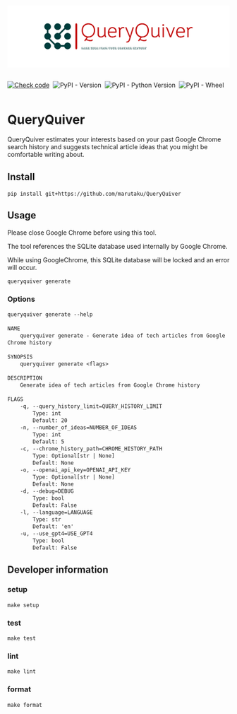 ![QueryQuiver](https://raw.githubusercontent.com/marutaku/QueryQuiver/main/logos/query_quiver_banner.png)

<div style="display: flex; gap: 8px">

[![Check code](https://github.com/marutaku/QueryQuiver/actions/workflows/ci.yml/badge.svg)](https://github.com/marutaku/QueryQuiver/actions/workflows/ci.yml)

![PyPI - Version](https://img.shields.io/pypi/v/query_quiver)

![PyPI - Python Version](https://img.shields.io/pypi/pyversions/query_quiver)

![PyPI - Wheel](https://img.shields.io/pypi/wheel/query_quiver)

</div>

# QueryQuiver

QueryQuiver estimates your interests based on your past Google Chrome search history and suggests technical article ideas that you might be comfortable writing about.

## Install

<!-- ```shell
pip install queryquiver
```

or If you want to install from source code, you can install it as follows.
 -->

```shell
pip install git+https://github.com/marutaku/QueryQuiver
```

## Usage

Please close Google Chrome before using this tool.

The tool references the SQLite database used internally by Google Chrome.

While using GoogleChrome, this SQLite database will be locked and an error will occur.

```shell
queryquiver generate
```

### Options

```shell
queryquiver generate --help

NAME
    queryquiver generate - Generate idea of tech articles from Google Chrome history

SYNOPSIS
    queryquiver generate <flags>

DESCRIPTION
    Generate idea of tech articles from Google Chrome history

FLAGS
    -q, --query_history_limit=QUERY_HISTORY_LIMIT
        Type: int
        Default: 20
    -n, --number_of_ideas=NUMBER_OF_IDEAS
        Type: int
        Default: 5
    -c, --chrome_history_path=CHROME_HISTORY_PATH
        Type: Optional[str | None]
        Default: None
    -o, --openai_api_key=OPENAI_API_KEY
        Type: Optional[str | None]
        Default: None
    -d, --debug=DEBUG
        Type: bool
        Default: False
    -l, --language=LANGUAGE
        Type: str
        Default: 'en'
    -u, --use_gpt4=USE_GPT4
        Type: bool
        Default: False
```

## Developer information

### setup

```shell
make setup
```

### test

```shell
make test
```

### lint

```shell
make lint
```

### format

```shell
make format
```
